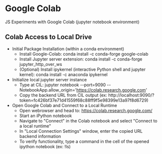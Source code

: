 # Google Colab
JS Experiments with Google Colab (jupyter notebook environment)

## Colab Access to Local Drive
 - Initial Package Installation (within a conda environment)
   - Install Google-Colab: conda install -c conda-forge google-colab
   - Install Jupyter server extension: conda install -c conda-forge jupyter_http_over_ws
   - (Optional) Install ipykernel (interactive Python shell and jupyter kernel): conda install -c anaconda ipykernel
- Initialize local jupyter server instance
   - Type at CIL: jupyter notebook --port=9090 --NotebookApp.allow_origin='https://colab.research.google.com'
   - Copy the backend URL from CIL output (ex: http://localhost:9090/?token=fc426bf37e71d41559f68c88ff9f5e98399e13a97f8d6729)
- Open Google Colab and Connect to a Local Runtime
  - Open webrowser and head to: https://colab.research.google.com/
  - Start an iPython notebook
  - Navigate to "Connect" in the Colab notebook and select "Connect to a local runtime"
  - In "Local Connection Settings" window, enter the copied URL backend information
  - To verify functionality, type a command in the cell of the opened ipython notebook (ex: !ls)


